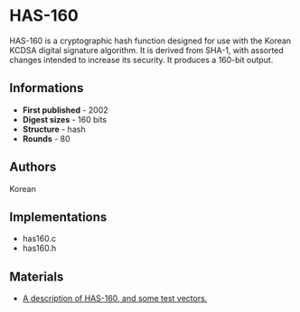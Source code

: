 # HAS-160

HAS-160 is a cryptographic hash function designed for use with the Korean KCDSA digital signature algorithm. It is derived from SHA-1, with assorted changes intended to increase its security. It produces a 160-bit output.

## Informations

* __First published__ - 2002
* __Digest sizes__ - 160 bits
* __Structure__ - hash
* __Rounds__ - 80

## Authors

Korean

## Implementations

- has160.c
- has160.h

## Materials

- [A description of HAS-160, and some test vectors.](http://www.randombit.net/has160.html)